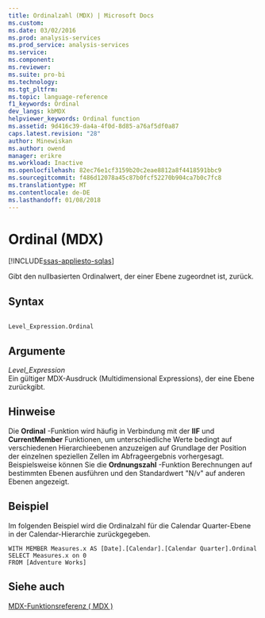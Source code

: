 ```yaml
---
title: Ordinalzahl (MDX) | Microsoft Docs
ms.custom: 
ms.date: 03/02/2016
ms.prod: analysis-services
ms.prod_service: analysis-services
ms.service: 
ms.component: 
ms.reviewer: 
ms.suite: pro-bi
ms.technology: 
ms.tgt_pltfrm: 
ms.topic: language-reference
f1_keywords: Ordinal
dev_langs: kbMDX
helpviewer_keywords: Ordinal function
ms.assetid: 9d416c39-da4a-4f0d-8d85-a76af5df0a87
caps.latest.revision: "28"
author: Minewiskan
ms.author: owend
manager: erikre
ms.workload: Inactive
ms.openlocfilehash: 82ec76e1cf3159b20c2eae8812a8f4418591bbc9
ms.sourcegitcommit: f486d12078a45c87b0fcf52270b904ca7b0c7fc8
ms.translationtype: MT
ms.contentlocale: de-DE
ms.lasthandoff: 01/08/2018
---
```

# <a name="ordinal-mdx"></a>Ordinal (MDX)
[!INCLUDE[ssas-appliesto-sqlas](../includes/ssas-appliesto-sqlas.md)]

  Gibt den nullbasierten Ordinalwert, der einer Ebene zugeordnet ist, zurück.  
  
## <a name="syntax"></a>Syntax  
  
```  
  
Level_Expression.Ordinal   
```  
  
## <a name="arguments"></a>Argumente  
 *Level_Expression*  
 Ein gültiger MDX-Ausdruck (Multidimensional Expressions), der eine Ebene zurückgibt.  
  
## <a name="remarks"></a>Hinweise  
 Die **Ordinal** -Funktion wird häufig in Verbindung mit der **IIF** und **CurrentMember** Funktionen, um unterschiedliche Werte bedingt auf verschiedenen Hierarchieebenen anzuzeigen auf Grundlage der Position der einzelnen speziellen Zellen im Abfrageergebnis vorhergesagt. Beispielsweise können Sie die **Ordnungszahl** -Funktion Berechnungen auf bestimmten Ebenen ausführen und den Standardwert "N/v" auf anderen Ebenen angezeigt.  
  
## <a name="example"></a>Beispiel  
 Im folgenden Beispiel wird die Ordinalzahl für die Calendar Quarter-Ebene in der Calendar-Hierarchie zurückgegeben.  
  
```  
WITH MEMBER Measures.x AS [Date].[Calendar].[Calendar Quarter].Ordinal  
SELECT Measures.x on 0  
FROM [Adventure Works]  
```  
  
## <a name="see-also"></a>Siehe auch  
 [MDX-Funktionsreferenz &#40; MDX &#41;](../mdx/mdx-function-reference-mdx.md)  
  
  

